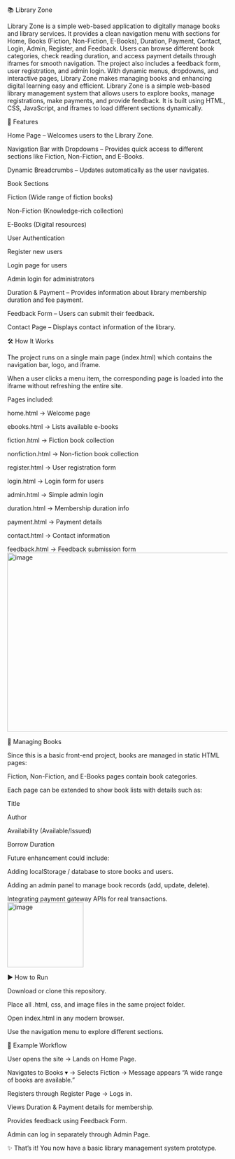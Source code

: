 📚 Library Zone

Library Zone is a simple web-based application to digitally manage books and library services. It provides a clean navigation menu with sections for Home, Books (Fiction, Non-Fiction, E-Books), Duration, Payment, Contact, Login, Admin, Register, and Feedback. Users can browse different book categories, check reading duration, and access payment details through iframes for smooth navigation. The project also includes a feedback form, user registration, and admin login. With dynamic menus, dropdowns, and interactive pages, Library Zone makes managing books and enhancing digital learning easy and efficient.
Library Zone is a simple web-based library management system that allows users to explore books, manage registrations, make payments, and provide feedback. It is built using HTML, CSS, JavaScript, and iframes to load different sections dynamically.

🚀 Features

Home Page – Welcomes users to the Library Zone.

Navigation Bar with Dropdowns – Provides quick access to different sections like Fiction, Non-Fiction, and E-Books.

Dynamic Breadcrumbs – Updates automatically as the user navigates.

Book Sections

Fiction (Wide range of fiction books)

Non-Fiction (Knowledge-rich collection)

E-Books (Digital resources)

User Authentication

Register new users

Login page for users

Admin login for administrators

Duration & Payment – Provides information about library membership duration and fee payment.

Feedback Form – Users can submit their feedback.

Contact Page – Displays contact information of the library.

🛠️ How It Works

The project runs on a single main page (index.html) which contains the navigation bar, logo, and iframe.

When a user clicks a menu item, the corresponding page is loaded into the iframe without refreshing the entire site.

Pages included:

home.html → Welcome page

ebooks.html → Lists available e-books

fiction.html → Fiction book collection

nonfiction.html → Non-fiction book collection

register.html → User registration form

login.html → Login form for users

admin.html → Simple admin login

duration.html → Membership duration info

payment.html → Payment details

contact.html → Contact information

feedback.html → Feedback submission form
<img width="612" height="408" alt="image" src="https://github.com/user-attachments/assets/40e25fe8-ff53-445d-901c-a17da882b925" />


📖 Managing Books

Since this is a basic front-end project, books are managed in static HTML pages:

Fiction, Non-Fiction, and E-Books pages contain book categories.

Each page can be extended to show book lists with details such as:

Title

Author

Availability (Available/Issued)

Borrow Duration

Future enhancement could include:

Adding localStorage / database to store books and users.

Adding an admin panel to manage book records (add, update, delete).

Integrating payment gateway APIs for real transactions.
<img width="174" height="148" alt="image" src="https://github.com/user-attachments/assets/c52b9fce-0c6f-45c6-bc66-57cd510a4e59" />


▶️ How to Run

Download or clone this repository.

Place all .html, css, and image files in the same project folder.

Open index.html in any modern browser.

Use the navigation menu to explore different sections.

📌 Example Workflow

User opens the site → Lands on Home Page.

Navigates to Books ▾ → Selects Fiction → Message appears “A wide range of books are available.”

Registers through Register Page → Logs in.

Views Duration & Payment details for membership.

Provides feedback using Feedback Form.

Admin can log in separately through Admin Page.

✨ That’s it! You now have a basic library management system prototype.
